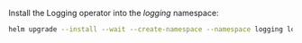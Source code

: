 Install the Logging operator into the *logging* namespace:

```bash
helm upgrade --install --wait --create-namespace --namespace logging logging-operator oci://ghcr.io/kube-logging/helm-charts/logging-operator
```
